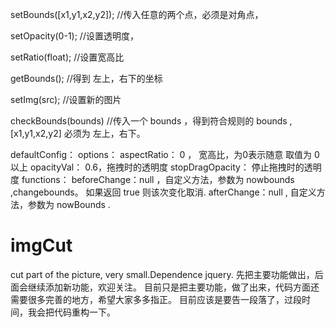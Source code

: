 
setBounds([x1,y1,x2,y2]);
//传入任意的两个点，必须是对角点，

setOpacity(0-1);
//设置透明度，

setRatio(float);
//设置宽高比

getBounds();
//得到 左上，右下的坐标

setImg(src);
//设置新的图片

checkBounds(bounds)
//传入一个 bounds ，得到符合规则的 bounds ,[x1,y1,x2,y2] 必须为 左上，右下。

defaultConfig：
options：
aspectRatio： 0 ， 宽高比，为0表示随意 取值为 0以上
opacityVal： 0.6，拖拽时的透明度
stopDragOpacity： 停止拖拽时的透明度
functions：
beforeChange：null ，自定义方法，参数为 nowbounds ,changebounds。 如果返回 true 则该次变化取消.
afterChange：null , 自定义方法，参数为 nowBounds .


# imgCut
cut part of the picture, very small.Dependence jquery.
先把主要功能做出，后面会继续添加新功能，欢迎关注。
目前只是把主要功能，做了出来，代码方面还需要很多完善的地方，希望大家多多指正。
目前应该是要告一段落了，过段时间，我会把代码重构一下。
